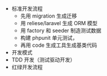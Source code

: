 - 标准开发流程
  - 先用 migration 生成迁移
  - 用 reliese/laravel 生成 ORM 模型
  - 用 factory 和 seeder 制造测试数据
  - 构建 phpunit 单元测试，
  - 再用 code 生成工具生成基类代码
- 开发模式
 - TDD 开发（测试驱动开发）
  - 红绿开发流程
  
